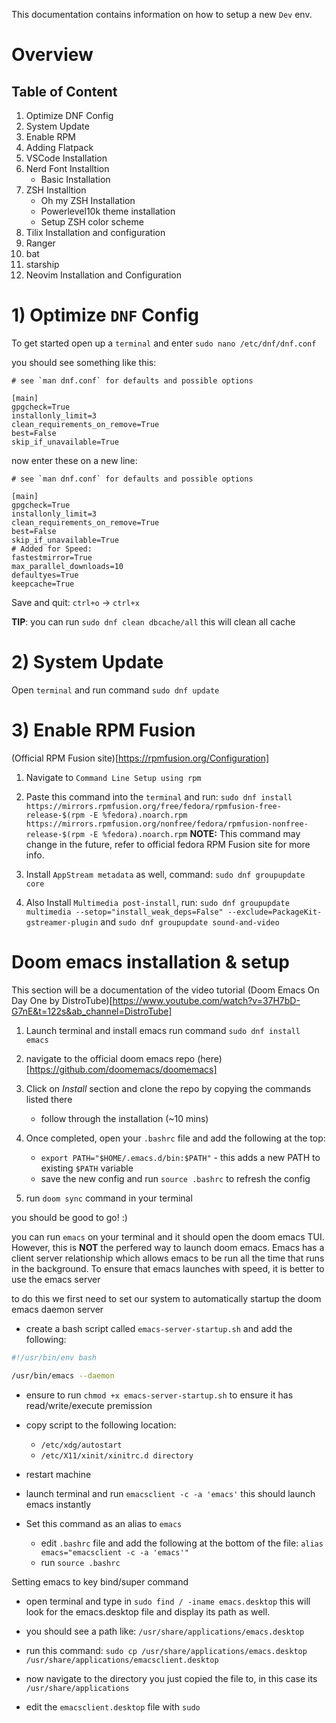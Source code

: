 

This documentation contains information on how to setup a new `Dev` env.

# Overview

Table of Content
---

1. Optimize DNF Config
2. System Update
3. Enable RPM
4. Adding Flatpack
5. VSCode Installation
6. Nerd Font Installtion
	- Basic Installation
9. ZSH Installtion
	- Oh my ZSH Installation
	- Powerlevel10k theme installation
	- Setup ZSH color scheme
10. Tilix Installation and configuration
11. Ranger
12. bat
13. starship
14. Neovim Installation and Configuration


# 1) Optimize `DNF` Config

To get started open up a `terminal` and enter `sudo nano /etc/dnf/dnf.conf`

you should see something like this:
```
# see `man dnf.conf` for defaults and possible options

[main]
gpgcheck=True
installonly_limit=3
clean_requirements_on_remove=True
best=False
skip_if_unavailable=True
```

now enter these on a new line:

```
# see `man dnf.conf` for defaults and possible options

[main]
gpgcheck=True
installonly_limit=3
clean_requirements_on_remove=True
best=False
skip_if_unavailable=True
# Added for Speed:
fastestmirror=True
max_parallel_downloads=10
defaultyes=True
keepcache=True
```

Save and quit: `ctrl+o` -> `ctrl+x`

**TIP**: you can run `sudo dnf clean dbcache/all` this will clean all cache



# 2) System Update


Open `terminal` and run command `sudo dnf update`


# 3) Enable RPM Fusion

(Official RPM Fusion site)[https://rpmfusion.org/Configuration]

1. Navigate to `Command Line Setup using rpm`

2. Paste this command into the `terminal` and run:
 `sudo dnf install https://mirrors.rpmfusion.org/free/fedora/rpmfusion-free-release-$(rpm -E %fedora).noarch.rpm https://mirrors.rpmfusion.org/nonfree/fedora/rpmfusion-nonfree-release-$(rpm -E %fedora).noarch.rpm`
**NOTE:** This command may change in the future, refer to official fedora RPM Fusion site for more info.

3. Install `AppStream metadata` as well, command:
`sudo dnf groupupdate core`

4. Also Install `Multimedia post-install`, run:
`sudo dnf groupupdate multimedia --setop="install_weak_deps=False" --exclude=PackageKit-gstreamer-plugin`
and 
`sudo dnf groupupdate sound-and-video`

# Doom emacs installation & setup

This section will be a documentation of the video tutorial (Doom Emacs On Day One by DistroTube)[https://www.youtube.com/watch?v=37H7bD-G7nE&t=122s&ab_channel=DistroTube]

1. Launch terminal and install emacs run command `sudo dnf install emacs`

2. navigate to the official doom emacs repo (here)[https://github.com/doomemacs/doomemacs]

3. Click on *Install* section and clone the repo by copying the commands listed there
	- follow through the installation (~10 mins)

4. Once completed, open your `.bashrc` file and add the following at the top:
	- `export PATH="$HOME/.emacs.d/bin:$PATH"` - this adds a new PATH to existing `$PATH` variable
	- save the new config and run `source .bashrc` to refresh the config

5. run `doom sync` command in your terminal

you should be good to go! :)

you can run `emacs` on your terminal and it should open the doom emacs TUI. 
However, this is **NOT** the perfered way to launch doom emacs. Emacs has a client server relationship which allows emacs to be run all the time that runs in the background. To ensure that emacs launches with speed, it is better to use the emacs server

to do this we first need to set our system to automatically startup the doom emacs daemon server
- create a bash script called `emacs-server-startup.sh` and add the following:

```bash
#!/usr/bin/env bash

/usr/bin/emacs --daemon
```

- ensure to run `chmod +x emacs-server-startup.sh` to ensure it has read/write/execute premission

- copy script to the following location:
	- `/etc/xdg/autostart`
	- `/etc/X11/xinit/xinitrc.d directory`

- restart machine

- launch terminal and run `emacsclient -c -a 'emacs'` this should launch emacs instantly

- Set this command as an alias to `emacs`
	- edit `.bashrc` file and add the following at the bottom of the file: `alias emacs="emacsclient -c -a 'emacs'"`
	- run `source .bashrc`


Setting emacs to key bind/super command

- open terminal and type in `sudo find / -iname emacs.desktop`
this will look for the emacs.desktop file and display its path as well.

- you should see a path like: `/usr/share/applications/emacs.desktop`

- run this command: `sudo cp /usr/share/applications/emacs.desktop /usr/share/applications/emacsclient.desktop`

- now navigate to the directory you just copied the file to, in this case its `/usr/share/applications`

- edit the `emacsclient.desktop` file with `sudo`








 
